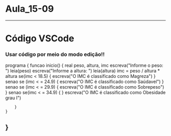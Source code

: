 # Aula_15-09
---
# Código VSCode
### Usar código por meio do modo edição!!


programa {
	funcao inicio() {
		real peso, altura, imc
		escreva("Informe o peso: ")
		leia(peso)
		escreva("Informe a altura: ")
		leia(altura)
		imc = peso / altura * altura
		se(imc < 18.5) {
		    escreva("O IMC é classificado como Magreza")
		} senao se (imc < = 24.9) {
		    escreva("O IMC é classificado como Saúdavel")
		} senao se (imc < = 29.9) {
		    escreva("O IMC é classificado como Sobrepeso")
		} senao se(imc < = 34.9) {
		}   escreva("O IMC é classificado como Obesidade grau I")
		
		}
	}
}
-------------------------------------------------------------------------------
